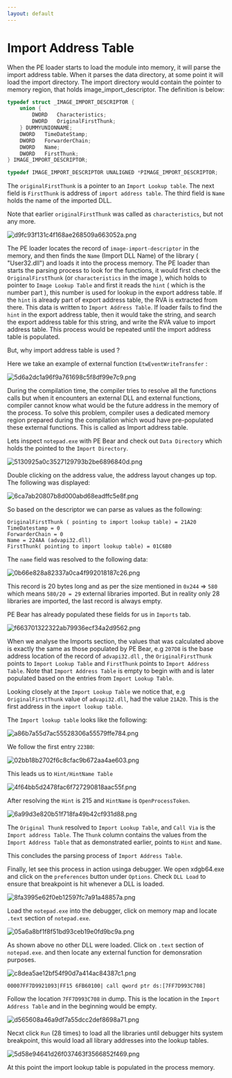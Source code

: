 ```yaml
---
layout: default
---
```


# Import Address Table
When the PE loader starts to load the module into memory, it will parse the import address table. When it parses the data directory, at some point it will load the import directory. The import directory would contain the pointer to memory region, that holds image_import_descriptor. The definition is below:

```c
typedef struct _IMAGE_IMPORT_DESCRIPTOR {
	union {
		DWORD   Characteristics;           
		DWORD   OriginalFirstThunk;         
	} DUMMYUNIONNAME;
	DWORD   TimeDateStamp;                  
	DWORD   ForwarderChain;                 
	DWORD   Name;
	DWORD   FirstThunk;                     
} IMAGE_IMPORT_DESCRIPTOR;

typedef IMAGE_IMPORT_DESCRIPTOR UNALIGNED *PIMAGE_IMPORT_DESCRIPTOR;
```

The `originalFirstThunk`  is a pointer to an `Import Lookup table`. The next field is `FirstThunk` is address of `import address table`. The third field is `Name`  holds the name of the imported DLL.

Note that earlier `originalFirstThunk` was called as `characteristics`, but not any more.

![d9fc93f131c4f168ae268509a663052a.png](../_resources/c15a5466c7b24624a2589dbc119a0fab.png)

The PE loader locates the record of `image-import-descriptor` in the memory, and then finds the `Name` (Import DLL Name) of the library ( "User32.dll") and loads it into the process memory. The PE loader than starts the parsing process to look for the functions, it would first check the `OriginalFirstThunk` (or `characteristics` in the image ), which holds to pointer to `Image Lookup Table` and first it reads the `hint` ( which is the number part ), this number is used for lookup in the export address table. If the `hint` is already part of export address table, the RVA is extracted from there. This data is written to `Import Address Table`. If loader fails to find the `hint` in the export address table, then it would take the string, and search the export address table for this string, and write the RVA value to import address table. This process would be repeated until the import address table is populated.

But, why import address table is used ? 

Here we take an example of external function `EtwEventWriteTransfer` :

![5d6a2dc1a96f9a761698c5f8df99e7c9.png](../_resources/03a8e4aa06284a339415d3bc1affe906.png)

During the compilation time, the compiler tries to resolve all the functions calls but when it encounters an external DLL and external functions, compiler cannot know what would be the future address in the memory of the process. To solve this problem, compiler uses a dedicated memory region prepared during the compilation which woud have pre-populated these external functions. This is called as Import address table.

Lets inspect `notepad.exe` with PE Bear and check out `Data Directory` which holds the pointed to the `Import Directory`.

![5130925a0c3527129793b2be6896840d.png](../_resources/4878a87833ae47858903013da5717034.png)

Double clicking on the address value, the address layout changes up top. The following was displayed:

![6ca7ab20807b8d000abd68eadffc5e8f.png](../_resources/fffabee396564f19a29fe95536fb4ba6.png)

So based on the descriptor we can parse as values as the following:
```
OriginalFirstThunk ( pointing to import lookup table) = 21A20
TimeDatestamp = 0
ForwarderChain = 0
Name = 224AA (advapi32.dll)
FirstThunk( pointing to import lookup table) = 01C6B0
```

The `name` field was resolved to the following data:

![0b66e828a82337a0ca4f992018187c26.png](../_resources/3352647051b34a53b81cb85defc09c57.png)

This record is 20 bytes long and as per the size mentioned in `0x244` => `580` which means   `580/20 = 29` external libraries imported. But in reality only 28 libraries are imported, the last record is always empty.

PE Bear has already populated these fields for us in `Imports` tab.

![f663701322322ab79936ecf34a2d9562.png](../_resources/ca13011f96f3467ab65e3ef229dbd41e.png)

When we analyse the Imports section,  the values that was calculated above is exactly the same as those populated by PE Bear, e.g `207D8` is the base address location of the record of `advapi32.dll` , the `OriginalFirstThunk` points to `Import Lookup Table` and `FirstThunk` points to `Import Address Table`. Note that `Import Address Table` is empty to begin with and is later populated based on the entries from `Import Lookup Table`.

Looking closely at the `Import Lookup Table` we notice that, e.g `OriginalFirstThunk` value of `advapi32.dll`, had the value `21A20`. This is the first address in the `import lookup table`.

The `Import lookup table` looks like the following:

![a86b7a55d7ac55528306a55579ffe784.png](../_resources/dfae1cf1e0f3441aa5fa7da536960655.png)

We follow the first entry `223B0`:

![02bb18b2702f6c8cfac9b672aa4ae603.png](../_resources/43cc412d1db34f709bee730ec25e1093.png)

This leads us to `Hint/HintName Table`

![4f64bb5d2478fac6f727290818aac55f.png](../_resources/661c9feb4432456dafcea5c10fc4fa6d.png)

After resolving the `Hint` is 215 and `HintName` is `OpenProcessToken`.

![6a99d3e820b51f718fa49b42cf931d88.png](../_resources/dc341b052f404903bcc193c5988fa507.png)

The `Original Thunk` resolved to `Import Lookup Table`, and `Call Via` is the `Import address Table`. The `Thunk` column contains the values from the `Import Address Table` that as demonstrated earlier, points to `Hint` and `Name`.

This concludes the parsing process of `Import Address Table`.

Finally, let see this process in action usinga debugger. We open xdgb64.exe and click on the  `preferences`  button under `Options`. Check `DLL Load` to ensure that breakpoint is hit whenever a DLL is loaded.

![8fa3995e62f0eb12597fc7a91a48857a.png](../_resources/e87af589e4a94adc85bb160ff621dbc1.png)

Load the `notepad.exe` into the debugger, click on memory map and locate `.text` section of `notepad.exe`.

![05a6a8bf1f8f51bd93ceb19e0fd9bc9a.png](../_resources/1ccb5c5f8ccc41728e23de04763f31bd.png)

As shown above no other DLL were loaded. Click on `.text` section of `notepad.exe`. and then locate any external function for demonsration purposes. 

![c8dea5ae12bf54f90d7a414ac84387c1.png](../_resources/14190c0075434d52a995ca0a6af3ffc6.png)

```
00007FF7D9921093|FF15 6FB60100| call qword ptr ds:[7FF7D993C708]
```

Follow the location `7FF7D993C708` in dump. This is the location in the `Import Address Table` and in the beginning would be empty.

![d565608a46a9df7a55dcc2def8698a71.png](../_resources/c074217dfc5e46d2bbca0731aa2147fd.png)

Necxt click `Run` (28 times)  to load all the libraries until debugger hits system breakpoint, this would load all library addresses into the lookup tables. 

![5d58e94641d26f037463f3566852f469.png](../_resources/1fedd9283c224f3d96b4d6f40ba33948.png)

At this point the import lookup table is populated in the process memory.



